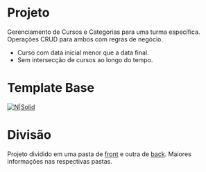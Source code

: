 # Projeto

Gerenciamento de Cursos e Categorias para uma turma específica. Operações CRUD para ambos com regras de negócio.

 - Curso com data inicial menor que a data final.
 - Sem intersecção de cursos ao longo do tempo.

# Template Base

[![N|Solid](https://i.imgur.com/fB02YUJ.png)](https://i.imgur.com/fB02YUJ.png)

# Divisão

Projeto dividido em uma pasta de [front](https://github.com/Vitorsulzbach/SpringAvaliation/tree/main/avaliation_front) e outra de [back](https://github.com/Vitorsulzbach/SpringAvaliation/tree/main/avaliation_back). Maiores informações nas respectivas pastas.

